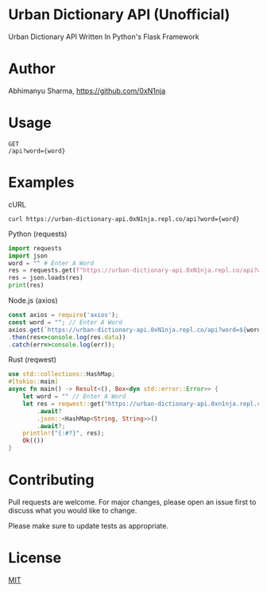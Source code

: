 # Urban Dictionary API (Unofficial)
Urban Dictionary API Written In Python's Flask Framework

# Author
Abhimanyu Sharma, https://github.com/0xN1nja

# Usage
```
GET
/api?word={word}
```
# Examples
cURL
```
curl https://urban-dictionary-api.0xN1nja.repl.co/api?word={word}
```
Python (requests)
```python
import requests
import json
word = "" # Enter A Word
res = requests.get(f"https://urban-dictionary-api.0xN1nja.repl.co/api?word={word}").content
res = json.loads(res)
print(res)
```
Node.js (axios)
```typescript
const axios = require('axios');
const word = ""; // Enter A Word
axios.get(`https://urban-dictionary-api.0xN1nja.repl.co/api?word=${word}`)
.then(res=>console.log(res.data))
.catch(err=>console.log(err));
```
Rust (reqwest)
```rust
use std::collections::HashMap;
#[tokio::main]
async fn main() -> Result<(), Box<dyn std::error::Error>> {
    let word = "" // Enter A Word
    let res = reqwest::get("https://urban-dictionary-api.0xn1nja.repl.co/api?word={:?}",word)
        .await?
        .json::<HashMap<String, String>>()
        .await?;
    println!("{:#?}", res);
    Ok(())
}
```
# Contributing
Pull requests are welcome. For major changes, please open an issue first to discuss what you would like to change.

Please make sure to update tests as appropriate.

# License
[MIT](https://github.com/0xN1nja/Urban-Dictionary-API-Unofficial/blob/master/LICENCE.txt)